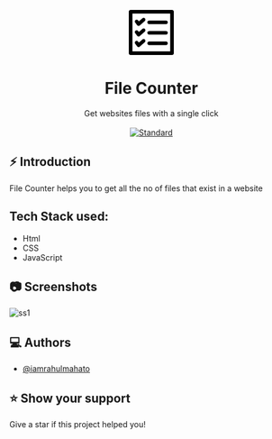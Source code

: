 <p align="center">
    <img alt="" height="80" src="./img/pngkit_evaluation-png_2045314.png">
  </a>
</p>
<h1 align="center">File Counter</h1>

<div align="center">
  Get websites files with a single click

</div>

<br />

<div align="center">
  <!-- Standard -->
  <a href="https://standardjs.com">
    <img src="https://img.shields.io/badge/code%20style-standard-brightgreen.svg?style=flat-square"
      alt="Standard" />
  </a>
</div>

## ⚡️  Introduction

File Counter helps you to get all the no of files that exist in a website


## Tech Stack used:
* Html
* CSS
* JavaScript

## 📷 Screenshots

![ss1]()


## ‎‍💻 Authors

- [@iamrahulmahato](https://www.github.com/iamrahulmahato)
## ⭐️ Show your support

Give a star if this project helped you!